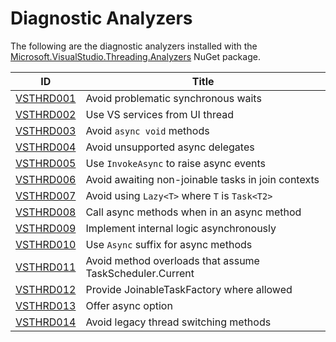 # Diagnostic Analyzers

The following are the diagnostic analyzers installed with the [Microsoft.VisualStudio.Threading.Analyzers][1]
NuGet package.

ID | Title
---- | ---
[VSTHRD001](VSTHRD001.md) | Avoid problematic synchronous waits
[VSTHRD002](VSTHRD002.md) | Use VS services from UI thread
[VSTHRD003](VSTHRD003.md) | Avoid `async void` methods
[VSTHRD004](VSTHRD004.md) | Avoid unsupported async delegates
[VSTHRD005](VSTHRD005.md) | Use `InvokeAsync` to raise async events
[VSTHRD006](VSTHRD006.md) | Avoid awaiting non-joinable tasks in join contexts
[VSTHRD007](VSTHRD007.md) | Avoid using `Lazy<T>` where `T` is `Task<T2>`
[VSTHRD008](VSTHRD008.md) | Call async methods when in an async method
[VSTHRD009](VSTHRD009.md) | Implement internal logic asynchronously
[VSTHRD010](VSTHRD010.md) | Use `Async` suffix for async methods
[VSTHRD011](VSTHRD011.md) | Avoid method overloads that assume TaskScheduler.Current
[VSTHRD012](VSTHRD012.md) | Provide JoinableTaskFactory where allowed
[VSTHRD013](VSTHRD013.md) | Offer async option
[VSTHRD014](VSTHRD014.md) | Avoid legacy thread switching methods

[1]: https://nuget.org/packages/microsoft.visualstudio.threading.analyzers
